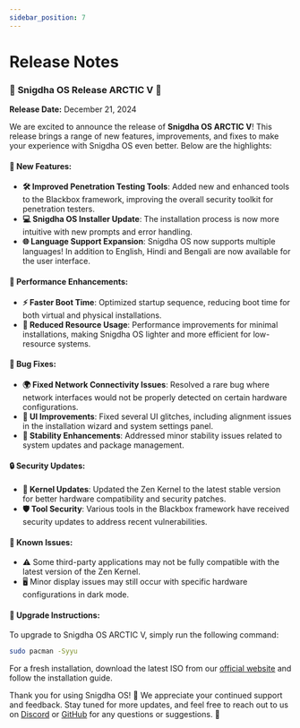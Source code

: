 ```yaml
---
sidebar_position: 7
---
```

# Release Notes

### 🥳 **Snigdha OS Release ARCTIC V** 🎉

**Release Date:** December 21, 2024

We are excited to announce the release of **Snigdha OS ARCTIC V**! This release brings a range of new features, improvements, and fixes to make your experience with Snigdha OS even better. Below are the highlights:

#### 🌟 **New Features:**
- **🛠️ Improved Penetration Testing Tools**: Added new and enhanced tools to the Blackbox framework, improving the overall security toolkit for penetration testers.
- **💻 Snigdha OS Installer Update**: The installation process is now more intuitive with new prompts and error handling.
- **🌐 Language Support Expansion**: Snigdha OS now supports multiple languages! In addition to English, Hindi and Bengali are now available for the user interface.

#### 🚀 **Performance Enhancements:**
- **⚡ Faster Boot Time**: Optimized startup sequence, reducing boot time for both virtual and physical installations.
- **🧹 Reduced Resource Usage**: Performance improvements for minimal installations, making Snigdha OS lighter and more efficient for low-resource systems.
  
#### 🐞 **Bug Fixes:**
- **🌍 Fixed Network Connectivity Issues**: Resolved a rare bug where network interfaces would not be properly detected on certain hardware configurations.
- **🎨 UI Improvements**: Fixed several UI glitches, including alignment issues in the installation wizard and system settings panel.
- **💪 Stability Enhancements**: Addressed minor stability issues related to system updates and package management.

#### 🔒 **Security Updates:**
- **🔧 Kernel Updates**: Updated the Zen Kernel to the latest stable version for better hardware compatibility and security patches.
- **🛡️ Tool Security**: Various tools in the Blackbox framework have received security updates to address recent vulnerabilities.

#### 🚨 **Known Issues:**
- ⚠️ Some third-party applications may not be fully compatible with the latest version of the Zen Kernel.
- 🖥️ Minor display issues may still occur with specific hardware configurations in dark mode.

#### 🔄 **Upgrade Instructions:**
To upgrade to Snigdha OS ARCTIC V, simply run the following command:

```bash
sudo pacman -Syyu
```

For a fresh installation, download the latest ISO from our [official website](https://snigdhaos.org/) and follow the installation guide.



Thank you for using Snigdha OS! 🎉 We appreciate your continued support and feedback. Stay tuned for more updates, and feel free to reach out to us on [Discord](https://discord.gg/snigdha-os) or [GitHub](https://github.com/Snigdha-OS) for any questions or suggestions. 🙌